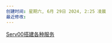 ```yaml
---
创建时间: 星期六, 6月 29日 2024, 2:25 凌晨
最近修改: 
---
```

[
Serv00搭建各种服务
](https://blog.rappit.site/2024/01/27/serv00_logs)